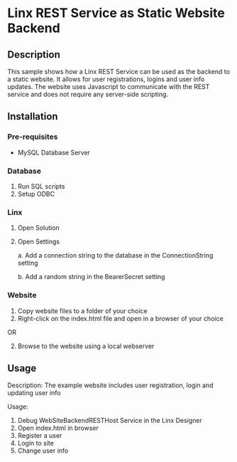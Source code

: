 # Linx REST Service as Static Website Backend

## Description

This sample shows how a Linx REST Service can be used as the backend to a static website. 
It allows for user registrations, logins and user info updates. 
The website uses Javascript to communicate with the REST service and does not require any server-side scripting. 

## Installation

### Pre-requisites
- MySQL Database Server

### Database

1. Run SQL scripts
2. Setup ODBC

### Linx

1. Open Solution
2. Open Settings

	a. Add a connection string to the database in the ConnectionString setting
    
    b. Add a random string in the BearerSecret setting

### Website

1. Copy website files to a folder of your choice
2. Right-click on the index.html file and open in a browser of your choice

OR

2. Browse to the website using a local webserver

## Usage

Description: The example website includes user registration, login and updating user info

Usage:

1. Debug WebSiteBackendRESTHost Service in the Linx Designer
2. Open index.html in browser
3. Register a user
4. Login to site
5. Change user info
